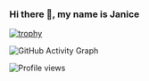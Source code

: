 ### Hi there 👋, my name is Janice

[![trophy](https://github-profile-trophy.vercel.app/?username=janice880624)](https://github.com/ryo-ma/github-profile-trophy)

![GitHub Activity Graph](https://activity-graph.herokuapp.com/graph?username=janice880624)  

![Profile views](https://gpvc.arturio.dev/janice880624)  
